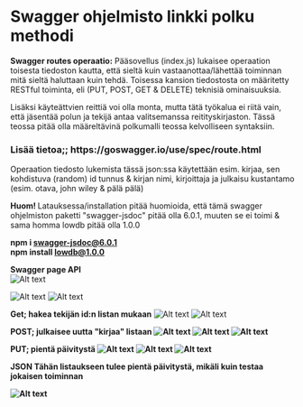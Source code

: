 <H1> Swagger ohjelmisto linkki polku methodi</H1>

<b>Swagger routes operaatio:</b>
Pääsovellus (index.js) lukaisee operaation toisesta tiedoston kautta, että sieltä kuin vastaanottaa/lähettää toiminnan mitä sieltä haluttaan kuin tehdä. Toisessa kansion tiedostosta on määritetty RESTful toiminta, eli (PUT, POST, GET & DELETE) teknisiä ominaisuuksia. 

Lisäksi käyteättvien reittiä voi olla monta, mutta tätä työkalua ei riitä vain, että jäsentää polun ja tekijä antaa valitsemanssa reitityskirjaston. Tässä teossa pitää olla määreltävinä polkumalli teossa kelvolliseen syntaksiin.

<H3> Lisää tietoa;; https://goswagger.io/use/spec/route.html </H3>

Operaation tiedosto lukemista tässä json:ssa käytettään esim. kirjaa, sen kohdistuva (random) id tunnus & kirjan nimi, kirjoittaja ja julkaisu kustantamo (esim. otava, john wiley & pälä pälä)


<b>Huom! </b> Latauksessa/installation pitää huomioida, että tämä swagger ohjelmiston paketti "swagger-jsdoc" pitää olla 6.0.1, muuten se ei toimi & sama homma lowdb pitää olla 1.0.0

<b> npm i swagger-jsdoc@6.0.1 </b><br>
<b> npm install lowdb@1.0.0 </b>

<b>Swagger page API</b><br>
![Alt text](images/Node-Swagger1.PNG?raw=true "None")


![Alt text](images/Node-Swagger2.PNG?raw=true "None")
![Alt text](images/Node-Swagger3.PNG?raw=true "None")

<b>Get; hakea tekijän id:n listan mukaan</b>
![Alt text](images/Node-Swagger4.PNG?raw=true "None")
![Alt text](images/Node-Swagger4-1.PNG?raw=true "None")

<b>POST; julkaisee uutta "kirjaa" listaan
![Alt text](images/Node-Swagger5.PNG?raw=true "None")
![Alt text](images/Node-Swagger5-1.PNG?raw=true "None")
![Alt text](images/Node-Swagger5-2.PNG?raw=true "None")

<b>PUT; pientä päivitystä </b>
![Alt text](images/Node-Swagger6.PNG?raw=true "None")
![Alt text](images/Node-Swagger6-1.PNG?raw=true "None")
![Alt text](images/Node-Swagger7.PNG?raw=true "None")

<b> JSON </b>
Tähän listaukseen tulee pientä päivitystä, mikäli kuin testaa jokaisen toiminnan 

![Alt text](images/Node-Swagger0.PNG?raw=true "None")

